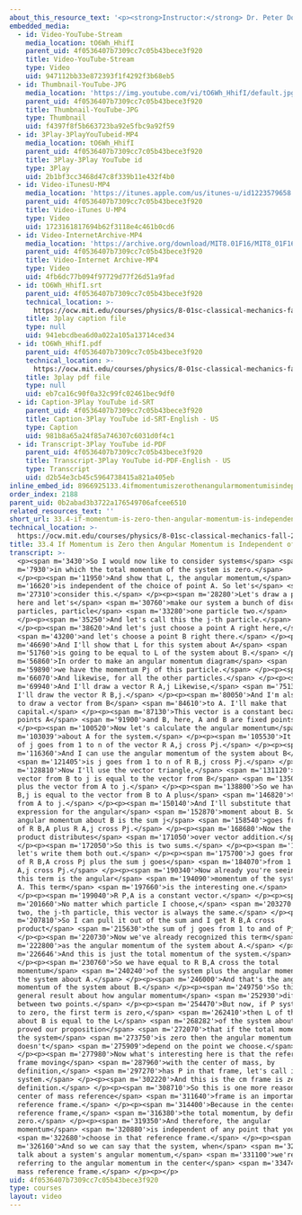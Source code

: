 ```yaml
---
about_this_resource_text: '<p><strong>Instructor:</strong> Dr. Peter Dourmashkin</p>'
embedded_media:
  - id: Video-YouTube-Stream
    media_location: tO6Wh_HhifI
    parent_uid: 4f0536407b7309cc7c05b43bece3f920
    title: Video-YouTube-Stream
    type: Video
    uid: 947112bb33e872393f1f4292f3b68eb5
  - id: Thumbnail-YouTube-JPG
    media_location: 'https://img.youtube.com/vi/tO6Wh_HhifI/default.jpg'
    parent_uid: 4f0536407b7309cc7c05b43bece3f920
    title: Thumbnail-YouTube-JPG
    type: Thumbnail
    uid: f4397f8f5b663723ba92e5fbc9a92f59
  - id: 3Play-3PlayYouTubeid-MP4
    media_location: tO6Wh_HhifI
    parent_uid: 4f0536407b7309cc7c05b43bece3f920
    title: 3Play-3Play YouTube id
    type: 3Play
    uid: 2b1bf3cc3468d47c8f339b11e432f4b0
  - id: Video-iTunesU-MP4
    media_location: 'https://itunes.apple.com/us/itunes-u/id1223579658'
    parent_uid: 4f0536407b7309cc7c05b43bece3f920
    title: Video-iTunes U-MP4
    type: Video
    uid: 1723161817694b62f3118e4c461b0cd6
  - id: Video-InternetArchive-MP4
    media_location: 'https://archive.org/download/MIT8.01F16/MIT8_01F16_L33v04_360p.mp4'
    parent_uid: 4f0536407b7309cc7c05b43bece3f920
    title: Video-Internet Archive-MP4
    type: Video
    uid: 4fb6dc77b094f97729d77f26d51a9fad
  - id: tO6Wh_HhifI.srt
    parent_uid: 4f0536407b7309cc7c05b43bece3f920
    technical_location: >-
      https://ocw.mit.edu/courses/physics/8-01sc-classical-mechanics-fall-2016/week-11-angular-momentum/33.4-if-momentum-is-zero-then-angular-momentum-is-independent-of-origin/33.4-if-momentum-is-zero-then-angular-momentum-is-independent-of-origin/tO6Wh_HhifI.srt
    title: 3play caption file
    type: null
    uid: 941ebcdbea6d0a022a105a13714ced34
  - id: tO6Wh_HhifI.pdf
    parent_uid: 4f0536407b7309cc7c05b43bece3f920
    technical_location: >-
      https://ocw.mit.edu/courses/physics/8-01sc-classical-mechanics-fall-2016/week-11-angular-momentum/33.4-if-momentum-is-zero-then-angular-momentum-is-independent-of-origin/33.4-if-momentum-is-zero-then-angular-momentum-is-independent-of-origin/tO6Wh_HhifI.pdf
    title: 3play pdf file
    type: null
    uid: eb7ca16c90f0a32c99fc02461bec9df0
  - id: Caption-3Play YouTube id-SRT
    parent_uid: 4f0536407b7309cc7c05b43bece3f920
    title: Caption-3Play YouTube id-SRT-English - US
    type: Caption
    uid: 981b8a65a24f85a746307c6031d0f4c1
  - id: Transcript-3Play YouTube id-PDF
    parent_uid: 4f0536407b7309cc7c05b43bece3f920
    title: Transcript-3Play YouTube id-PDF-English - US
    type: Transcript
    uid: d2b54e3cb45c5964738415a821a405eb
inline_embed_id: 8966925133.4ifmomentumiszerothenangularmomentumisindependentoforigin9850553
order_index: 2188
parent_uid: 0b2abad3b3722a176549706afcee6510
related_resources_text: ''
short_url: 33.4-if-momentum-is-zero-then-angular-momentum-is-independent-of-origin
technical_location: >-
  https://ocw.mit.edu/courses/physics/8-01sc-classical-mechanics-fall-2016/week-11-angular-momentum/33.4-if-momentum-is-zero-then-angular-momentum-is-independent-of-origin/33.4-if-momentum-is-zero-then-angular-momentum-is-independent-of-origin
title: 33.4 If Momentum is Zero then Angular Momentum is Independent of Origin
transcript: >-
  <p><span m='3430'>So I would now like to consider systems</span> <span
  m='7930'>in which the total momentum of the system is zero.</span>
  </p><p><span m='11950'>And show that L, the angular momentum,</span> <span
  m='16620'>is independent of the choice of point A. So let's</span> <span
  m='27310'>consider this.</span> </p><p><span m='28280'>Let's draw a picture
  here and let's</span> <span m='30760'>make our system a bunch of discrete
  particles, particle</span> <span m='33280'>one particle two.</span>
  </p><p><span m='35250'>And let's call this the j-th particle.</span>
  </p><p><span m='38620'>And let's just choose a point A right here,</span>
  <span m='43200'>and let's choose a point B right there.</span> </p><p><span
  m='46690'>And I'll show that L for this system about A</span> <span
  m='51760'>is going to be equal to L of the system about B.</span> </p><p><span
  m='56860'>In order to make an angular momentum diagram</span> <span
  m='59890'>we have the momentum Pj of this particle.</span> </p><p><span
  m='66070'>And likewise, for all the other particles.</span> </p><p><span
  m='69940'>And I'll draw a vector R A,j Likewise,</span> <span m='75130'>for B
  I'll draw the vector R B,j.</span> </p><p><span m='80050'>And I'm also going
  to draw a vector from B</span> <span m='84610'>to A. I'll make that
  capital.</span> </p><p><span m='87130'>This vector is a constant because the
  points A</span> <span m='91900'>and B, here, A and B are fixed points.</span>
  </p><p><span m='100520'>Now let's calculate the angular momentum</span> <span
  m='103039'>about A for the system.</span> </p><p><span m='105530'>It's the sum
  of j goes from 1 to n of the vector R A,j cross Pj.</span> </p><p><span
  m='116360'>And I can use the angular momentum of the system about B</span>
  <span m='121405'>is j goes from 1 to n of R B,j cross Pj.</span> </p><p><span
  m='128810'>Now I'll use the vector triangle,</span> <span m='131120'>that the
  vector from B to j is equal to the vector from B</span> <span m='135096'>to A
  plus the vector from A to j.</span> </p><p><span m='138800'>So we have that R
  B,j is equal to the vector from B to A plus</span> <span m='146820'>the vector
  from A to j.</span> </p><p><span m='150140'>And I'll substitute that into our
  expression for the angular</span> <span m='152870'>moment about B. So the
  angular momentum about B is the sum j</span> <span m='158540'>goes from 1 to n
  of R B,A plus R A,j cross Pj.</span> </p><p><span m='168680'>Now the vector
  product distributes</span> <span m='171050'>over vector addition.</span>
  </p><p><span m='172050'>So this is two sums.</span> </p><p><span m='173690'>So
  let's write them both out.</span> </p><p><span m='175700'>J goes from 1 to n
  of R B,A cross Pj plus the sum j goes</span> <span m='184070'>from 1 to n of R
  A,j cross Pj.</span> </p><p><span m='190340'>Now already you're seeing that
  this term is the angular</span> <span m='194090'>momentum of the system about
  A. This term</span> <span m='197660'>is the interesting one.</span>
  </p><p><span m='199040'>R P,A is a constant vector.</span> </p><p><span
  m='201660'>No matter which particle I choose,</span> <span m='203270'>one,
  two, the j-th particle, this vector is always the same.</span> </p><p><span
  m='207810'>So I can pull it out of the sum and I get R B,A cross
  product</span> <span m='215630'>the sum of j goes from 1 to and of Pj.</span>
  </p><p><span m='220730'>Now we've already recognized this term</span> <span
  m='222800'>as the angular momentum of the system about A.</span> </p><p><span
  m='226646'>And this is just the total momentum of the system.</span>
  </p><p><span m='230760'>So we have equal to R B,A cross the total
  momentum</span> <span m='240240'>of the system plus the angular momentum of
  the system about A.</span> </p><p><span m='246000'>And that's the angular
  momentum of the system about B.</span> </p><p><span m='249750'>So this is our
  general result about how angular momentum</span> <span m='252930'>differ
  between two points.</span> </p><p><span m='254470'>But now, if P system equals
  to zero, the first term is zero,</span> <span m='262410'>then L of the system
  about B is equal to the L</span> <span m='268282'>of the system about A. We've
  proved our proposition</span> <span m='272070'>that if the total momentum of
  the system</span> <span m='273750'>is zero then the angular momentum
  doesn't</span> <span m='275909'>depend on the point we choose.</span>
  </p><p><span m='277980'>Now what's interesting here is that the reference
  frame moving</span> <span m='287960'>with the center of mass, by
  definition,</span> <span m='297270'>has P in that frame, let's call it the
  system.</span> </p><p><span m='302220'>And this is the cm frame is zero by
  definition.</span> </p><p><span m='308710'>So this is one more reason why the
  center of mass reference</span> <span m='311640'>frame is an important
  reference frame.</span> </p><p><span m='314400'>Because in the center of mass
  reference frame,</span> <span m='316380'>the total momentum, by definition, is
  zero.</span> </p><p><span m='319350'>And therefore, the angular
  momentum</span> <span m='320880'>is independent of any point that you</span>
  <span m='322680'>choose in that reference frame.</span> </p><p><span
  m='326160'>And so we can say that the system, when</span> <span m='328170'>we
  talk about a system's angular momentum,</span> <span m='331100'>we're
  referring to the angular momentum in the center</span> <span m='334740'>of
  mass reference frame.</span> </p><p></p>
uid: 4f0536407b7309cc7c05b43bece3f920
type: courses
layout: video
---
```

